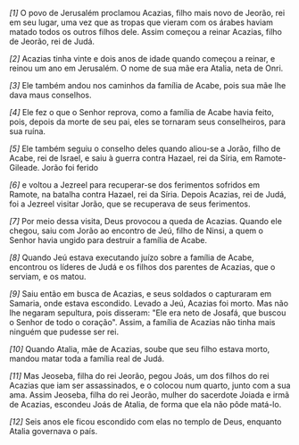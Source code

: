 *[1]* O povo de Jerusalém proclamou Acazias, filho mais novo de Jeorão, rei em seu lugar, uma vez que as tropas que vieram com os árabes haviam matado todos os outros filhos dele. Assim começou a reinar Acazias, filho de Jeorão, rei de Judá.

*[2]* Acazias tinha vinte e dois anos de idade quando começou a reinar, e reinou um ano em Jerusalém. O nome de sua mãe era Atalia, neta de Onri.

*[3]* Ele também andou nos caminhos da família de Acabe, pois sua mãe lhe dava maus conselhos.

*[4]* Ele fez o que o Senhor reprova, como a família de Acabe havia feito, pois, depois da morte de seu pai, eles se tornaram seus conselheiros, para sua ruína.

*[5]* Ele também seguiu o conselho deles quando aliou-se a Jorão, filho de Acabe, rei de Israel, e saiu à guerra contra Hazael, rei da Síria, em Ramote-Gileade. Jorão foi ferido

*[6]* e voltou a Jezreel para recuperar-se dos ferimentos sofridos em Ramote, na batalha contra Hazael, rei da Síria. Depois Acazias, rei de Judá, foi a Jezreel visitar Jorão, que se recuperava de seus ferimentos.

*[7]* Por meio dessa visita, Deus provocou a queda de Acazias. Quando ele chegou, saiu com Jorão ao encontro de Jeú, filho de Ninsi, a quem o Senhor havia ungido para destruir a família de Acabe.

*[8]* Quando Jeú estava executando juízo sobre a família de Acabe, encontrou os líderes de Judá e os filhos dos parentes de Acazias, que o serviam, e os matou.

*[9]* Saiu então em busca de Acazias, e seus soldados o capturaram em Samaria, onde estava escondido. Levado a Jeú, Acazias foi morto. Mas não lhe negaram sepultura, pois disseram: "Ele era neto de Josafá, que buscou o Senhor de todo o coração". Assim, a família de Acazias não tinha mais ninguém que pudesse ser rei.

*[10]* Quando Atalia, mãe de Acazias, soube que seu filho estava morto, mandou matar toda a família real de Judá.

*[11]* Mas Jeoseba, filha do rei Jeorão, pegou Joás, um dos filhos do rei Acazias que iam ser assassinados, e o colocou num quarto, junto com a sua ama. Assim Jeoseba, filha do rei Jeorão, mulher do sacerdote Joiada e irmã de Acazias, escondeu Joás de Atalia, de forma que ela não pôde matá-lo.

*[12]* Seis anos ele ficou escondido com elas no templo de Deus, enquanto Atalia governava o país.

